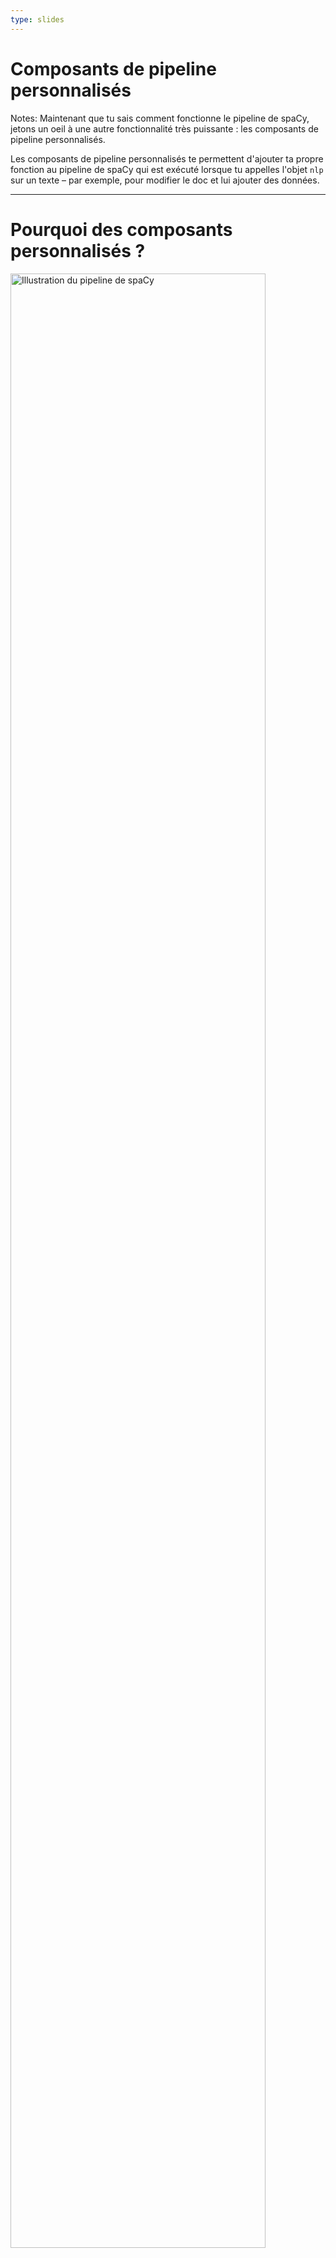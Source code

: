 ```yaml
---
type: slides
---
```


# Composants de pipeline personnalisés

Notes: Maintenant que tu sais comment fonctionne le pipeline de spaCy, jetons un
oeil à une autre fonctionnalité très puissante : les composants de pipeline
personnalisés.

Les composants de pipeline personnalisés te permettent d'ajouter ta propre
fonction au pipeline de spaCy qui est exécuté lorsque tu appelles l'objet `nlp`
sur un texte – par exemple, pour modifier le doc et lui ajouter des données.

---

# Pourquoi des composants personnalisés ?

<img src="/pipeline.png" alt="Illustration du pipeline de spaCy" width="90%" />

- Crée une fonction qui s'exécute automatiquement quand tu appelles `nlp`
- Ajoute tes propres métadonnées aux documents et aux tokens
- Actualise les attributs natifs comme `doc.ents`

Notes: Une fois le texte tokenisé et l'objet `Doc` créé, les composants du
pipeline sont appliqués dans l'ordre. spaCy intègre un ensemble de composants
natifs, mais te permet aussi de créer ton propre composant.

Les composants personnalisés sont automatiquement exécutés quand tu appelles
l'objet `nlp` sur un texte.

Ils sont particulièrement utiles pour ajouter tes propres métadonnées aux
documents et aux tokens.

Tu peux aussi les utiliser pour actualiser les attributs natifs, comme les spans
d'entités nommées.

---

# Anatomie d'un composant (1)

- Fonction qui crée un `doc`, le modifie et le retourne
- Enregistré avec le décorateur `Language.component`
- Peut être ajouté avec la méthode `nlp.add_pipe`

```python
from spacy import Language

@Language.component("custom_component")
def custom_component_function(doc):
    # Effectue une action sur le doc ici
    return doc

nlp.add_pipe("custom_component")
```

Notes: Fondamentalement, un composant de pipeline est une fonction ou un
appelable qui prend un doc, le modifie et le retourne, pour qu'il puisse être
traité par le composant suivant dans le pipeline.

Pour indiquer à spaCy où trouver ton composant personnalisé et comment il doit
être appelé, tu peux le décorer avec le décorateur `Language.component`. Il te
suffit de l'ajouter sur la ligne juste au dessus de la définition de fonction.

Une fois qu'un composant est enregistré, il peut être ajouté au pipeline avec
la méthode `nlp.add_pipe`. La méthode prend au moins un argument : le nom du
composant sous forme de chaîne de caractères.

---

# Anatomie d'un composant (2)

```python
@Language.component("custom_component")
def custom_component_function(doc):
    # Effectue une action sur le doc ici
    return doc

nlp.add_pipe("custom_component")
```

| Argument | Description                  | Exemple                                   |
| -------- | ---------------------------- | ----------------------------------------- |
| `last`   | Si `True`, ajoute en dernier | `nlp.add_pipe("component", last=True)`      |
| `first`  | Si `True`, ajoute en premier | `nlp.add_pipe("component", first=True)`     |
| `before` | Ajoute avant le composant    | `nlp.add_pipe("component", before="ner")`   |
| `after`  | Ajoute après le composant    | `nlp.add_pipe("component", after="tagger")` |

Notes: Pour spécifier _où_ ajouter le composant dans le pipeline, tu peux
utiliser les arguments nommés suivants :

Définir `last` à `True` ajoutera le composant en dernier dans le pipeline. C'est
le comportement par défaut.

Définir `first` à `True` ajoutera le composant en premier dans le pipeline,
juste après le tokenizer.

Les arguments `before` et `after` te permettent de définir le nom d'un composant
existant avant ou après lequel insérer le nouveau composant. Par exemple,
`before="ner"` ajoutera le composant avant le named entity recognizer.

L'autre composant avant ou après lequel insérer le nouveau composant doit
exister, toutefois – sinon, spaCy génèrera une erreur.

---

# Exemple : un composant simple (1)

```python
# Crée l'objet nlp
nlp = spacy.load("fr_core_news_sm")

# Définis un composant personnalisé
@Language.component("custom_component")
def custom_component_function(doc):
    # Affiche la longueur du doc
    print("Longueur du Doc :", len(doc))
    # Retourne l'objet doc
    return doc

# Ajoute le composant en premier dans le pipeline
nlp.add_pipe("custom_component", first=True)

# Affiche les noms des composants du pipeline
print("Pipeline :", nlp.pipe_names)
```

```out
Pipeline : ['custom_component', 'tok2vec', 'tagger', 'parser', 'ner', 'attribute_ruler', 'lemmatizer']
```

Notes: Voici un exemple de composant simple de pipeline.

On commence avec le petit pipeline français.

On définit ensuite le composant – une fonction qui prend un objet `Doc` et qui
le retourne.

Faisons quelque chose de simple et affichons la longueur du document qui
parcourt le pipeline.

N'oublie pas de retourner le doc pour qu'il puisse être traité par le composant
suivant dans le pipeline ! Le doc créé par le tokenizer est passé dans tous les
composants, donc il est important qu'ils retournent tous le doc modifié.

Pour indiquer à spaCy l'existence du nouveau composant, nous l'enregistrons
avec le décorateur `@Language.component` et l'appelons `"custom_component"`.

On peut maintenant ajouter le composant au pipeline. Ajoutons-le au tout début
juste après le tokenizer en définissant `first=True`.

Quand on imprime les noms des composants du pipeline, le composant personnalisé
apparait maintenant au début. Cela signifie qu'il sera appliqué en premier quand
nous traiterons un doc.

---

# Exemple : un composant simple (2)

```python
# Crée l'objet nlp
nlp = spacy.load("fr_core_news_sm")

# Définis un composant personnalisé
@Language.component("custom_component")
def custom_component_function(doc):

    # Affiche la longueur du doc
    print("Longueur du Doc :", len(doc))

    # Retourne l'objet doc
    return doc

# Ajoute le composant en premier dans le pipeline
nlp.add_pipe("custom_component", first=True)

# Traite un texte
doc = nlp("Bonjour monde !")
```

```out
Longueur du Doc : 3
```

Notes: Maintenant quand nous traitons un texte en utilisant l'objet `nlp`, le
composant personnalisé sera appliqué en premier au doc et la longueur du
document sera affichée.

---

# Pratiquons !

Notes: Il est temps de mettre cela en pratique et d'écrire ton premier composant
de pipeline !
